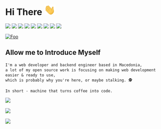 # Hi There <img src="assets/wave.gif" width="35px">

![](https://img.shields.io/badge/html5%20-%23323330.svg?&style=for-the-badge&logo=html5&logoColor=%23E34F26) ![](https://img.shields.io/badge/css3%20-%23323330.svg?&style=for-the-badge&logo=css3&logoColor=%231572B6) ![](https://img.shields.io/badge/javascript%20-%23323330.svg?&style=for-the-badge&logo=javascript&logoColor=%23F7DF1E) ![](https://img.shields.io/badge/django%20-%23323330.svg?&style=for-the-badge&logo=django&logoColor=23092E20) ![](https://img.shields.io/badge/react%20-%23323330.svg?&style=for-the-badge&logo=react&logoColor=%2361DAFB) ![](https://img.shields.io/badge/php-%23323330.svg?&style=for-the-badge&logo=php&logoColor=%23777BB4) ![](https://img.shields.io/badge/python%20-%23323330.svg?&style=for-the-badge&logo=python&logoColor=2314354C) ![](https://img.shields.io/badge/mysql-%23323330.svg?&style=for-the-badge&logo=mysql&logoColor=white) ![](https://img.shields.io/badge/postgres-%23323330.svg?&style=for-the-badge&logo=postgresql&logoColor=%23316192)

[![Foo](https://img.shields.io/badge/astennu-%235a37dc.svg?&style=for-the-badge)](https://astennu.com)

## Allow me to Introduce Myself

```
I'm a web developer and backend engineer based in Macedonia,
a lot of my open source work is focusing on making web development easier & ready to use,
which is probably why you're here, or maybe stalking. 🕵️
```

```
In short - machine that turns coffee into code.
```

![](http://estruyf-github.azurewebsites.net/api/VisitorHit?user=arshetamine&countColorcountColor&countColor=%235a37dc)

![](https://github-readme-stats.vercel.app/api?username=arshetamine&count_private=true&show_icons=true&theme=midnight-purple)

[![](https://github-readme-stats.vercel.app/api/pin/?username=arshetamine&repo=phpCaptcha&theme=midnight-purple)](https://github.com/arshetamine/phpCaptcha)
